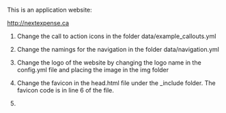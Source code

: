 This is an application website:

http://nextexpense.ca

1. Change the call to action icons in the folder data/example_callouts.yml

2. Change the namings for the navigation in the folder data/navigation.yml

3. Change the logo of the website by changing the logo name in the config.yml file and placing the image in the img folder

4. Change the favicon in the head.html file under the _include folder. The favicon code is in line 6 of the file.

5. 

